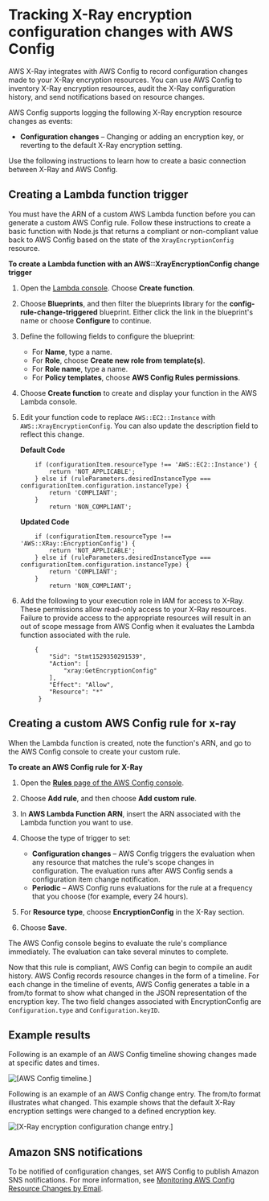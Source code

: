 # Tracking X\-Ray encryption configuration changes with AWS Config<a name="xray-api-config"></a>

AWS X\-Ray integrates with AWS Config to record configuration changes made to your X\-Ray encryption resources\. You can use AWS Config to inventory X\-Ray encryption resources, audit the X\-Ray configuration history, and send notifications based on resource changes\.

AWS Config supports logging the following X\-Ray encryption resource changes as events:
+ **Configuration changes** – Changing or adding an encryption key, or reverting to the default X\-Ray encryption setting\.

Use the following instructions to learn how to create a basic connection between X\-Ray and AWS Config\. 

## Creating a Lambda function trigger<a name="LambdaFunctionTrigger"></a>

You must have the ARN of a custom AWS Lambda function before you can generate a custom AWS Config rule\. Follow these instructions to create a basic function with Node\.js that returns a compliant or non\-compliant value back to AWS Config based on the state of the `XrayEncryptionConfig` resource\.

**To create a Lambda function with an AWS::XrayEncryptionConfig change trigger**

1. Open the [Lambda console](https://console.aws.amazon.com/lambda/home)\. Choose **Create function**\.

1. Choose **Blueprints**, and then filter the blueprints library for the **config\-rule\-change\-triggered** blueprint\. Either click the link in the blueprint's name or choose **Configure** to continue\.

1. Define the following fields to configure the blueprint:
   + For **Name**, type a name\.
   + For **Role**, choose **Create new role from template\(s\)**\.
   + For **Role name**, type a name\.
   + For **Policy templates**, choose **AWS Config Rules permissions**\.

1. Choose **Create function** to create and display your function in the AWS Lambda console\.

1. Edit your function code to replace `AWS::EC2::Instance` with `AWS::XrayEncryptionConfig`\. You can also update the description field to reflect this change\.

   **Default Code**

   ```
       if (configurationItem.resourceType !== 'AWS::EC2::Instance') {
           return 'NOT_APPLICABLE';
       } else if (ruleParameters.desiredInstanceType === configurationItem.configuration.instanceType) {
           return 'COMPLIANT';
       }
           return 'NON_COMPLIANT';
   ```

   **Updated Code**

   ```
       if (configurationItem.resourceType !== 'AWS::XRay::EncryptionConfig') {
           return 'NOT_APPLICABLE';
       } else if (ruleParameters.desiredInstanceType === configurationItem.configuration.instanceType) {
           return 'COMPLIANT';
       }
           return 'NON_COMPLIANT';
   ```

1. Add the following to your execution role in IAM for access to X\-Ray\. These permissions allow read\-only access to your X\-Ray resources\. Failure to provide access to the appropriate resources will result in an out of scope message from AWS Config when it evaluates the Lambda function associated with the rule\.

   ```
       {
           "Sid": "Stmt1529350291539",
           "Action": [
               "xray:GetEncryptionConfig"
           ],
           "Effect": "Allow",
           "Resource": "*"
        }
   ```

## Creating a custom AWS Config rule for x\-ray<a name="ConfigRule"></a>

When the Lambda function is created, note the function's ARN, and go to the AWS Config console to create your custom rule\. 

**To create an AWS Config rule for X\-Ray**

1. Open the [**Rules** page of the AWS Config console](https://console.aws.amazon.com/config/home#/rules/view)\.

1. Choose **Add rule**, and then choose **Add custom rule**\.

1. In **AWS Lambda Function ARN**, insert the ARN associated with the Lambda function you want to use\.

1. Choose the type of trigger to set:
   + **Configuration changes** – AWS Config triggers the evaluation when any resource that matches the rule's scope changes in configuration\. The evaluation runs after AWS Config sends a configuration item change notification\.
   + **Periodic** – AWS Config runs evaluations for the rule at a frequency that you choose \(for example, every 24 hours\)\.

1. For **Resource type**, choose **EncryptionConfig** in the X\-Ray section\.

1. Choose ****Save****\.

The AWS Config console begins to evaluate the rule's compliance immediately\. The evaluation can take several minutes to complete\.

Now that this rule is compliant, AWS Config can begin to compile an audit history\. AWS Config records resource changes in the form of a timeline\. For each change in the timeline of events, AWS Config generates a table in a from/to format to show what changed in the JSON representation of the encryption key\. The two field changes associated with EncryptionConfig are `Configuration.type` and `Configuration.keyID`\.

## Example results<a name="Examples"></a>

Following is an example of an AWS Config timeline showing changes made at specific dates and times\.

![\[AWS Config timeline.\]](http://docs.aws.amazon.com/xray/latest/devguide/images/ConfigTimeline.png)

Following is an example of an AWS Config change entry\. The from/to format illustrates what changed\. This example shows that the default X\-Ray encryption settings were changed to a defined encryption key\.

![\[X-Ray encryption configuration change entry.\]](http://docs.aws.amazon.com/xray/latest/devguide/images/ConfigChanges.png)

## Amazon SNS notifications<a name="SNSNotifs"></a>

To be notified of configuration changes, set AWS Config to publish Amazon SNS notifications\. For more information, see [Monitoring AWS Config Resource Changes by Email](https://docs.aws.amazon.com/config/latest/developerguide/monitoring-resource-changes-by-email.html)\.